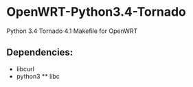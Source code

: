 # OpenWRT-Python3.4-Tornado
Python 3.4 Tornado 4.1 Makefile for OpenWRT

## Dependencies:

* libcurl
* python3
** libc 
